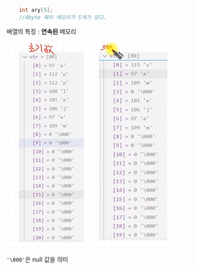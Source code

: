 ```c
    int ary[5];
    //4byte 짜리 메모리가 5개가 있다.

```

배열의 특징 : **연속된** 메모리

![]({68263D2A-D34E-41E1-95F5-0A13FEBFBEFD}.png)


`'\000'`은 null 값을 의미
